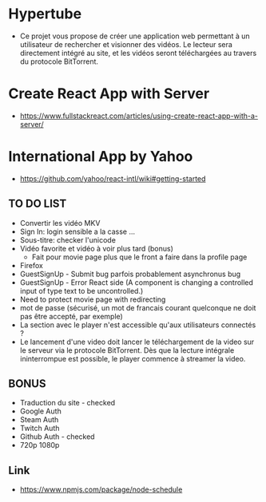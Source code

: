 # Hypertube
* Ce projet vous propose de créer une application web permettant à un utilisateur de rechercher et visionner des vidéos. Le lecteur sera directement intégré au site, et les vidéos seront téléchargées au travers du protocole BitTorrent.

# Create React App with Server
* https://www.fullstackreact.com/articles/using-create-react-app-with-a-server/

# International App by Yahoo
* https://github.com/yahoo/react-intl/wiki#getting-started 

## TO DO LIST
* Convertir les vidéo MKV
* Sign In: login sensible a la casse ...
* Sous-titre: checker l'unicode
* Vidéo favorite et vidéo à voir plus tard (bonus)
  * Fait pour movie page plus que le front a faire dans la profile page
* Firefox
* GuestSignUp - Submit bug parfois probablement asynchronus bug
* GuestSignUp - Error React side (A component is changing a controlled input of type text to be uncontrolled.)
* Need to protect movie page with redirecting
* mot de passe (sécurisé, un mot de francais courant quelconque ne doit pas être accepté, par exemple) 
* La section avec le player n'est accessible qu'aux utilisateurs connectés ? 
* Le lancement d'une video doit lancer le téléchargement de la video sur le serveur via le protocole BitTorrent. Dès que la lecture intégrale ininterrompue est possible, le player commence à streamer la video. 

## BONUS
* Traduction du site - checked
* Google Auth
* Steam Auth
* Twitch Auth
* Github Auth - checked
* 720p 1080p

## Link 
* https://www.npmjs.com/package/node-schedule